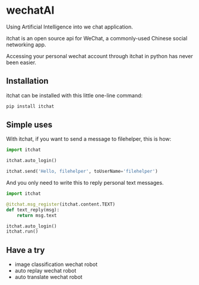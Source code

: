 # wechatAI

Using Artificial Intelligence into we chat application.

itchat is an open source api for WeChat, a commonly-used Chinese social networking app.

Accessing your personal wechat account through itchat in python has never been easier.

## Installation

itchat can be installed with this little one-line command:

```python
pip install itchat
```

## Simple uses

With itchat, if you want to send a message to filehelper, this is how:

```python
import itchat

itchat.auto_login()

itchat.send('Hello, filehelper', toUserName='filehelper')
```

And you only need to write this to reply personal text messages.

```python
import itchat

@itchat.msg_register(itchat.content.TEXT)
def text_reply(msg):
    return msg.text

itchat.auto_login()
itchat.run()
```

## Have a try
- image classification wechat robot
- auto replay wechat robot
- auto translate wechat robot
